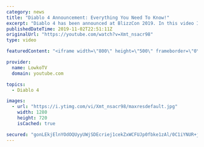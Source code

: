 ```yaml
---
category: news
title: "Diablo 4 Announcement: Everything You Need To Know!"
excerpt: "Diablo 4 has been announced at BlizzCon 2019. In this video I go over everything you need to know about this upcoming Blizzard Entertainment game."
publishedDateTime: 2019-11-02T22:51:11Z
originalUrl: "https://youtube.com/watch?v=Xmt_nsacr98"
type: video

featuredContent: "<iframe width=\"800\" height=\"500\" frameborder=\"0\" src=\"https://www.youtube.com/embed/Xmt_nsacr98\" allow=\"accelerometer; autoplay; encrypted-media; gyroscope; picture-in-picture\" allowfullscreen></iframe>"

provider:
  name: LowkoTV
  domain: youtube.com

topics:
  - Diablo 4

images:
  - url: "https://i.ytimg.com/vi/Xmt_nsacr98/maxresdefault.jpg"
    width: 1280
    height: 720
    isCached: true

secured: "gonLEkjElnYOdOQUyyUWjSDEcriej1cekZxWCFUJp0fbke1zAl/0C1iYNUR+j9E/NPTR/GbKFIDv4viGOwHnx/QhEkOZNpcmw2ZKVuXtSy7L/WWrp0p8MynQ80YXOja7cvXUzzFlbzUBqMLu2E9NAxg5N8wB9QyuzorzBcHtTR8ZeFyzwin8bUsZ99NWozsBNt2RSaBlmMn1JHsXc75XOPwD0zCFiDP5hPneQFGcJrh5uiYWsmI3mGm/YnYz2zNYjwclf8XkAbnNWIC1ZY/+ixbiT2augjnOZNf+8GEdJEuiBUEtiE/V9c5sq0S5DAZ391xsiMkyG27kDEej33480Zd0gmoi/bmLYUxExuxTULniDjgZl4ZgE5/XS3lZgtjdx4OzjPmBpsunvgdJpRmyasdFxjh+czibhVEHzyMHz3QE9wDyXTzwUnVd0JUrO8sX;qzwrLtukfiZ3v973PSdN2A=="
---
```


